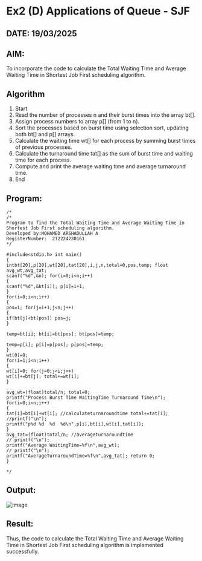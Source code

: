 # Ex2 (D) Applications of Queue - SJF
## DATE: 19/03/2025
## AIM:
To incorporate the code to calculate the Total Waiting Time and Average Waiting Time in Shortest Job First scheduling algorithm.
## Algorithm
1. Start
2. Read the number of processes n and their burst times into the array bt[].
3. Assign process numbers to array p[] (from 1 to n).
4. Sort the processes based on burst time using selection sort, updating both bt[] and p[] arrays.
5. Calculate the waiting time wt[] for each process by summing burst times of previous processes.
6. Calculate the turnaround time tat[] as the sum of burst time and waiting time for each process.
7. Compute and print the average waiting time and average turnaround time.
8. End


## Program:
```
/*
/*
Program to find the Total Waiting Time and Average Waiting Time in Shortest Job First scheduling algorithm.
Developed by:MOHAMED ARSHADULLAH A
RegisterNumber:  212224230161
*/

#include<stdio.h> int main()
{
intbt[20],p[20],wt[20],tat[20],i,j,n,total=0,pos,temp; float avg_wt,avg_tat;
scanf("%d",&n); for(i=0;i<n;i++)
{
scanf("%d",&bt[i]); p[i]=i+1;
}
for(i=0;i<n;i++)
{
pos=i; for(j=i+1;j<n;j++)
{
if(bt[j]<bt[pos]) pos=j;
}
 
temp=bt[i]; bt[i]=bt[pos]; bt[pos]=temp;

temp=p[i]; p[i]=p[pos]; p[pos]=temp;
}
wt[0]=0;
for(i=1;i<n;i++)
{
wt[i]=0; for(j=0;j<i;j++)
wt[i]+=bt[j]; total+=wt[i];
}

avg_wt=(float)total/n; total=0;
printf("Process Burst Time WaitingTime Turnaround Time\n"); for(i=0;i<n;i++)
{
tat[i]=bt[i]+wt[i]; //calculateturnaroundtime total+=tat[i];
//printf("\n");
printf("p%d	%d	%d	%d\n",p[i],bt[i],wt[i],tat[i]);
}
avg_tat=(float)total/n; //averageturnaroundtime
// printf("\n");
printf("Average WaitingTime=%f\n",avg_wt);
// printf("\n");
printf("AverageTurnaroundTime=%f\n",avg_tat); return 0;
}
 
*/
```

## Output:

![image](https://github.com/user-attachments/assets/566ce726-77a2-4606-bf1a-235d25d2fbb1)


## Result:
Thus, the code to calculate the Total Waiting Time and Average Waiting Time in Shortest Job First scheduling algorithm is implemented successfully.
